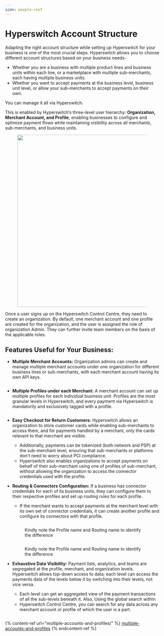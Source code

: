 ```yaml
---
icon: people-roof
---
```


# Hyperswitch Account Structure

Adapting the right account structure while setting up Hyperswitch for your business is one of the most crucial steps. Hyperswitch allows you to choose different account structures based on your business needs-&#x20;

* Whether you are a business with multiple product lines and business units within each line, or a marketplace with multiple sub-merchants, each having multiple business units.
* Whether you want to accept payments at the business level, business unit level, or allow your sub-merchants to accept payments on their own.

You can manage it all via Hyperswitch.&#x20;

This is enabled by Hyperswitch’s three-level user hierarchy: **Organization, Merchant Account, and Profile**, enabling businesses to configure and optimize payment flows while maintaining visibility across all merchants, sub-merchants, and business units.

<figure><img src="../../.gitbook/assets/Screenshot 2024-10-21 at 5.59.19 PM.png" alt="" width="563"><figcaption></figcaption></figure>

Once a user signs up on the Hyperswitch Control Centre, they need to create an organization. By default, one merchant account and one profile are created for the organization, and the user is assigned the role of organization Admin. They can further invite team members on the basis of the applicable roles.

## Features Useful for Your Business:

*   **Multiple Merchant Accounts:** Organization admins can create and manage multiple merchant accounts under one organization for different business lines or sub-merchants, with each merchant account having its own API keys.

    <figure><img src="https://lh7-rt.googleusercontent.com/docsz/AD_4nXfkpJiCObIbDBPVtIEGznJLWwbGChBFpdKt3HR3MhNEArehioKVZi5AXTAsPyxqba-Xo3FNQ2ySdc3XoU7sk6khd51MGJILUqwmpT1anTTnfxrem9zfj1XZ4j0A3IVEbbX6pQWsjNDcTwSx8A3YlAztohQ?key=KjIGF7_A-nGwRp3B4LA6NQ" alt=""><figcaption></figcaption></figure>



*   **Multiple Profiles under each Merchant:** A merchant account can set up multiple profiles for each individual business unit. Profiles are the most granular levels in Hyperswitch, and every payment via Hyperswitch is mandatorily and exclusively tagged with a profile.

    <figure><img src="https://lh7-rt.googleusercontent.com/docsz/AD_4nXf-aR3KdLup56nCK71gZeOJMZ4o4AqE1lcN4iZ0C1MyqmstN2Hns4C_nudITry6ic4hA36P8qquQmCdK98z8Mxd7PQysxYhtfFFcRBkY3w_Pq0e2lttOMq4iLNGK-veOfvxccjGeupzEoV_H5rDb4CkismV?key=KjIGF7_A-nGwRp3B4LA6NQ" alt=""><figcaption></figcaption></figure>



* **Easy Checkout for Return Customers:** Hyperswitch allows an organization to store customer cards while enabling sub-merchants to access them, and for payments handled by a merchant, only the cards relevant to that merchant are visible.&#x20;
  * Additionally, payments can be tokenized (both network and PSP) at the sub-merchant level, ensuring that sub-merchants or platforms don't need to worry about PCI compliance.
  * Hyperswitch also enables organizations to accept payments on behalf of their sub-merchant using one of profiles of sub-merchant, without allowing the organization to access the connector credentials used with the profile.



*   **Routing & Connectors Configuration:** If a business has connector credentials for each of its business units, they can configure them to  their respective profiles and set up routing rules for each profile.&#x20;

    * If the merchant wants to accept payments at the merchant level with its own set of connector credentials, it can create another profile and configure its connectors with that profile.

    <figure><img src="https://lh7-rt.googleusercontent.com/docsz/AD_4nXcivUqB263o28dMqZCfxKiWkNnJUJOnbIi9Ri4L3qhOXwf6BF3wXnVwNCIISlqXM4Kwx363sB09zrDKJEYMJ8T6CsV-d2kvvc7WAxLulChyGxYtduwgra4H7MttVWjHV6iI8YhhB8E0hf69HiRGV9lZ2wTw?key=KjIGF7_A-nGwRp3B4LA6NQ" alt=""><figcaption><p>Kindly note the Profile name and Routing name to identify the difference</p></figcaption></figure>



    <figure><img src="https://lh7-rt.googleusercontent.com/docsz/AD_4nXeNBK4CDEvBeUV-Bo6lRKHzVCDKFSHnPWW-NaXjifjXFww3ADzbILjX-YoCGpErEL8UpgJA0Rq4ID0hAgf1WT3asLnlXG8Cse9paisbmUa63vnT8QxPq-wVD-qs8e5vVi1OW1WqYKPKalJ5HeJ6RPQh4bg?key=KjIGF7_A-nGwRp3B4LA6NQ" alt=""><figcaption><p>Kindly note the Profile name and Routing name to identify the difference</p></figcaption></figure>



*   **Exhaustive Data Visibility:** Payment lists, analytics, and teams are segregated at the profile, merchant, and organization levels. Hyperswitch allows top-down access to data; each level can access the payments data of the levels below it by switching into their levels, not vice versa.&#x20;

    * Each level can get an aggregated view of the payment transactions of all the sub-levels beneath it. Also, Using the global search within
    * Hyperswitch Control Centre, you can search for any data across any merchant account or profile of which the user is a part.&#x20;

    <figure><img src="https://lh7-rt.googleusercontent.com/docsz/AD_4nXdQ2NY5E8lHbH2_QvXzepO-6TissIdWWhV9pZRNPZeMKh2GgynWaNKWtbJnJNRYppn_buAMYqqfMkz9VvupvfkFVee_cbS5oY6Z0Mbx0Vvgri6Jw7T-shuBQouJ4BKY2o_nPvKG159LdfPhAOEfb2My0ekN?key=KjIGF7_A-nGwRp3B4LA6NQ" alt=""><figcaption></figcaption></figure>

{% content-ref url="multiple-accounts-and-profiles/" %}
[multiple-accounts-and-profiles](multiple-accounts-and-profiles/)
{% endcontent-ref %}
